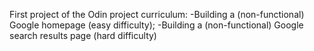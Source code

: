 First project of the Odin project curriculum: 
-Building a (non-functional) Google homepage (easy difficulty);
-Building a (non-functional) Google search results page (hard difficulty)